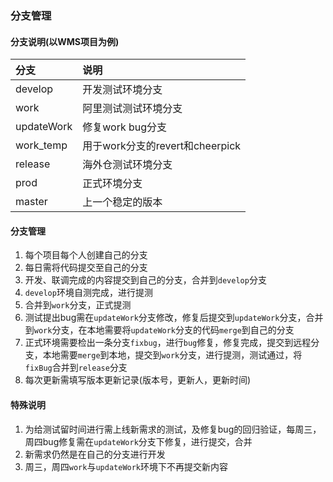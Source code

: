 ### 分支管理
#### 分支说明(以WMS项目为例)
 |分支|说明|
 |:-  |:-   |
 |develop|开发测试环境分支|
 |work|阿里测试测试环境分支|
 |updateWork|修复work bug分支|
 |work_temp| 用于work分支的revert和cheerpick|
 |release|海外仓测试环境分支|
 |prod|正式环境分支|
 |master|上一个稳定的版本|

#### 分支管理
 1. 每个项目每个人创建自己的分支
 2. 每日需将代码提交至自己的分支
 3. 开发、联调完成的内容提交到自己的分支，合并到`develop`分支
 4. `develop`环境自测完成，进行提测
 5. 合并到`work`分支，正式提测
 6. 测试提出bug需在`updateWork`分支修改，修复后提交到`updateWork`分支，合并到`work`分支，在本地需要将`updateWork`分支的代码`merge`到自己的分支
 7. 正式环境需要检出一条分支`fixbug`，进行`bug`修复，修复完成，提交到远程分支，本地需要`merge`到本地，提交到`work`分支，进行提测，测试通过，将`fixBug`合并到`release`分支
 8. 每次更新需填写版本更新记录(版本号，更新人，更新时间)

#### 特殊说明
 1. 为给测试留时间进行需上线新需求的测试，及修复bug的回归验证，每周三，周四bug修复需在`updateWork`分支下修复，进行提交，合并
 2. 新需求仍然是在自己的分支进行开发
 3. 周三，周四`work`与`updateWork`环境下不再提交新内容
